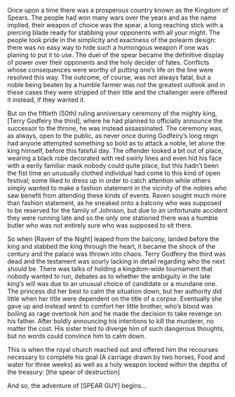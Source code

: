 
Once upon a time there was a prosperous country known as the Kingdom of Spears. The people had won many wars over the years and as the name implied, their weapon of choice was the spear, a long reaching stick with a piercing blade ready for stabbing your opponents with all your might. The people took pride in the simplicity and exactness of the polearm design: there was no easy way to hide such a humongous weapon if one was planing to put it to use. The duel of the spear became the definitive display of power over their opponents and the holy decider of fates. Conflicts whose consequences were worthy of putting one’s life on the line were resolved this way. The outcome, of course, was not always fatal, but a noble being beaten by a humble farmer was not the greatest outlook and in these cases they were stripped of their title and the challenger were offered it instead, if they wanted it.

But on the fiftieth (50th) ruling anniversary ceremony of the mighty king, [Terry Godfeiry the third], where he had planned to officially announce the successor to the throne, he was instead assassinated. The ceremony was, as always, open to the public, as never once during Godfeiry’s long reign had anyone attempted something so bold as to attack a noble, let alone the king himself, before this fateful day. The offender looked a bit out of place, wearing a black robe decorated with red swirly lines and even hid his face with a eerily familiar mask nobody could quite place, but this hadn’t been the fist time an unusually clothed individual had come to this kind of open festival; some liked to dress up in order to catch attention while others simply wanted to make a fashion statement in the vicinity of the nobles who saw benefit from attending these kinds of events. Raven sought much more than fashion statement, as he sneaked onto a balcony who was supposed to be reserved for the family of Johnson, but due to an unfortunate accident they were running late and so the only one stationed there was a humble butler who was not entirely sure who was supposed to sit there. 

So when [Raven of the Night] leaped from the balcony, landed before the king and stabbed the king through the heart, it became the shock of the century and the palace was thrown into chaos. Terry Godfeiry the third was dead and the testament was sourly lacking in detail regarding who the next should be. There was talks of holding a kingdom-wide tournament that nobody wanted to run, debates as to whether the ambiguity in the late king’s will was due to an unusual choice of candidate or a mundane one. The princess did her best to calm the situation down, but her authority did little when her title were dependent on the title of a corpse. Eventually she gave up and instead went to comfort her little brother, who’s blood was boiling as rage overtook him and he made the decision to take revenge on his father. After boldly announcing his intentions to kill the murderer, no matter the cost. His sister tried to diverge him of such dangerous thoughts, but no words could convince him to calm down. 

This is when the royal church reached out and offered him the recourses necessary to complete his goal (A carriage drawn by two horses, Food and water for three weeks) as well as a holy weapon locked within the depths of the treasury: [the spear of destruction]

And so, the adventure of [SPEAR GUY] begins…
